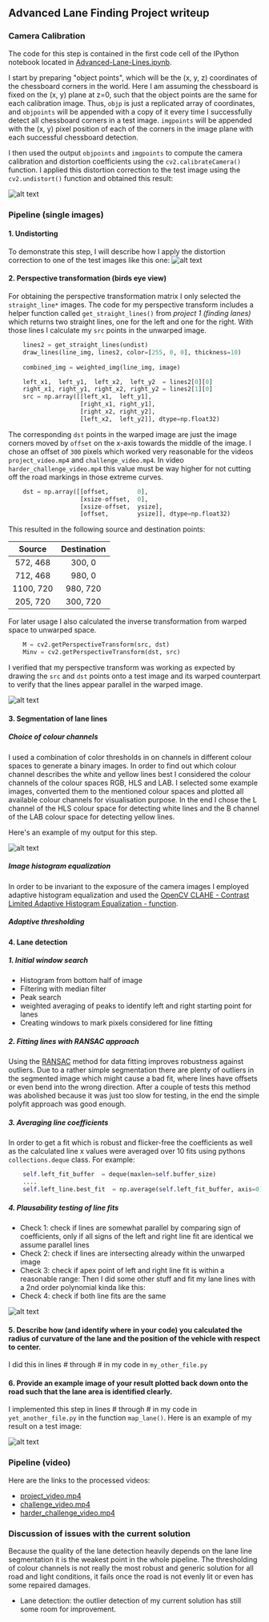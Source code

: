 ## Advanced Lane Finding Project writeup

[//]: # (Image References)

[image1]: ./examples/undistort_output.png "Undistorted"
[image2]: ./test_images/test1.jpg "Road Transformed"
[image3]: ./examples/binary_combo_example.jpg "Binary Example"
[image4]: ./examples/warped_straight_lines.jpg "Warp Example"
[image5]: ./examples/color_fit_lines.jpg "Fit Visual"
[image6]: ./examples/example_output.jpg "Output"
[video1]: ./project_video.mp4 "Video"


### Camera Calibration

The code for this step is contained in the first code cell of the IPython notebook located in [Advanced-Lane-Lines.ipynb](Advanced-Lane-Lines.ipynb).

I start by preparing "object points", which will be the (x, y, z) coordinates of the chessboard corners in the world. Here I am assuming the chessboard is fixed on the (x, y) plane at z=0, such that the object points are the same for each calibration image.  Thus, `objp` is just a replicated array of coordinates, and `objpoints` will be appended with a copy of it every time I successfully detect all chessboard corners in a test image.  `imgpoints` will be appended with the (x, y) pixel position of each of the corners in the image plane with each successful chessboard detection.  

I then used the output `objpoints` and `imgpoints` to compute the camera calibration and distortion coefficients using the `cv2.calibrateCamera()` function.  I applied this distortion correction to the test image using the `cv2.undistort()` function and obtained this result: 

![alt text][image1]

### Pipeline (single images)

#### 1. Undistorting
To demonstrate this step, I will describe how I apply the distortion correction to one of the test images like this one:
![alt text][image2]

#### 2. Perspective transformation (birds eye view)
For obtaining the perspective transformation matrix I only selected the `straight_line*` images.
The code for my perspective transform includes a helper function called `get_straight_lines()` from *project 1 (finding lanes)* which returns two straight lines, one for the left and one for the right.
With those lines I calculate my `src` points in the unwarped image.
```python
    lines2 = get_straight_lines(undist)
    draw_lines(line_img, lines2, color=[255, 0, 0], thickness=10)
    
    combined_img = weighted_img(line_img, image)

    left_x1,  left_y1,  left_x2,  left_y2  = lines2[0][0]
    right_x1, right_y1, right_x2, right_y2 = lines2[1][0]
    src = np.array([[left_x1,  left_y1],
                    [right_x1, right_y1],
                    [right_x2, right_y2],
                    [left_x2,  left_y2]], dtype=np.float32)
```

The corresponding `dst` points in the warped image are just the image corners moved by `offset` on the x-axis towards the middle of the image. I chose an offset of `300` pixels which worked very reasonable for the videos `project_video.mp4` and `challenge_video.mp4`. In video `harder_challenge_video.mp4` this value must be way higher for not cutting off the road markings in those extreme curves.

```python
    dst = np.array([[offset,        0],
                    [xsize-offset,  0], 
                    [xsize-offset,  ysize],
                    [offset,        ysize]], dtype=np.float32)
```

This resulted in the following source and destination points:

| Source        | Destination   | 
|:-------------:|:-------------:| 
| 572,  468      | 300, 0       | 
| 712,  468      | 980, 0       |
| 1100, 720      | 980, 720     |
| 205,  720      | 300, 720     |

For later usage I also calculated the inverse transformation from warped space to unwarped space.
```python
    M = cv2.getPerspectiveTransform(src, dst)
    Minv = cv2.getPerspectiveTransform(dst, src)
```    

I verified that my perspective transform was working as expected by drawing the `src` and `dst` points onto a test image and its warped counterpart to verify that the lines appear parallel in the warped image.

![alt text][image4]


#### 3. Segmentation of lane lines

##### Choice of colour channels
I used a combination of color thresholds in on channels in different colour spaces to generate a binary images.
In order to find out which colour channel describes the white and yellow lines best I considered the colour channels of the colour spaces RGB, HLS and LAB. I selected some example images, converted them to the mentioned colour spaces and plotted all available colour channels for visualisation purpose.
In the end I chose the L channel of the HLS colour space for detecting white lines and the B channel of the LAB colour space for detecting yellow lines.

Here's an example of my output for this step.

![alt text][image3]

##### Image histogram equalization
In order to be invariant to the exposure of the camera images I employed adaptive histogram equalization and used the 
[OpenCV CLAHE - Contrast Limited Adaptive Histogram Equalization - function](https://docs.opencv.org/3.1.0/d5/daf/tutorial_py_histogram_equalization.html).

##### Adaptive thresholding


#### 4. Lane detection

##### 1. Initial window search
* Histogram from bottom half of image
* Filtering with median filter
* Peak search
* weighted averaging of peaks to identify left and right starting point for lanes
* Creating windows to mark pixels considered for line fitting

##### 2. Fitting lines with RANSAC approach
Using the [RANSAC](https://en.wikipedia.org/wiki/Random_sample_consensus) method for data fitting improves robustness against outliers. Due to a rather simple segmentation there are plenty of outliers in the segmented image which might cause a bad fit, where lines have offsets or even bend into the wrong direction.
After a couple of tests this method was abolished because it was just too slow for testing, in the end the simple polyfit approach was good enough.

##### 3. Averaging line coefficients
In order to get a fit which is robust and flicker-free the coefficients as well as the calculated line x values were averaged over 10 fits using pythons `collections.deque` class. For example:
```python
    self.left_fit_buffer  = deque(maxlen=self.buffer_size)
    ....
    self.left_line.best_fit  = np.average(self.left_fit_buffer, axis=0)
```

##### 4. Plausability testing of line fits
* Check 1: check if lines are somewhat parallel by comparing sign of coefficients, only if all signs of the left and right line fit are identical we assume parallel lines
* Check 2: check if lines are intersecting already within the unwarped image
* Check 3: check if apex point of left and right line fit is within a reasonable range:
Then I did some other stuff and fit my lane lines with a 2nd order polynomial kinda like this:
* Check 4: check if both line fits are the same

![alt text][image5]

#### 5. Describe how (and identify where in your code) you calculated the radius of curvature of the lane and the position of the vehicle with respect to center.

I did this in lines # through # in my code in `my_other_file.py`

#### 6. Provide an example image of your result plotted back down onto the road such that the lane area is identified clearly.

I implemented this step in lines # through # in my code in `yet_another_file.py` in the function `map_lane()`.  Here is an example of my result on a test image:

![alt text][image6]


### Pipeline (video)

Here are the links to the processed videos:
* [project_video.mp4](./videos_output/project_video.mp4)
* [challenge_video.mp4](./videos_output/challenge_video.mp4)
* [harder_challenge_video.mp4](./videos_output/harder_challenge_video.mp4)

### Discussion of issues with the current solution

Because the quality of the lane detection heavily depends on the lane line segmentation it is the weakest point in the whole pipeline. The thresholding of colour channels is not really the most robust and generic solution for all road and light conditions, it fails once the road is not evenly lit or even has some repaired damages.
* Lane detection: the outlier detection of my current solution has still some room for improvement.

